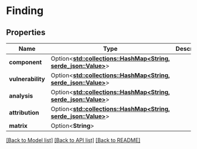 # Finding

## Properties

Name | Type | Description | Notes
------------ | ------------- | ------------- | -------------
**component** | Option<[**std::collections::HashMap<String, serde_json::Value>**](serde_json::Value.md)> |  | [optional]
**vulnerability** | Option<[**std::collections::HashMap<String, serde_json::Value>**](serde_json::Value.md)> |  | [optional]
**analysis** | Option<[**std::collections::HashMap<String, serde_json::Value>**](serde_json::Value.md)> |  | [optional]
**attribution** | Option<[**std::collections::HashMap<String, serde_json::Value>**](serde_json::Value.md)> |  | [optional]
**matrix** | Option<**String**> |  | [optional]

[[Back to Model list]](../README.md#documentation-for-models) [[Back to API list]](../README.md#documentation-for-api-endpoints) [[Back to README]](../README.md)


